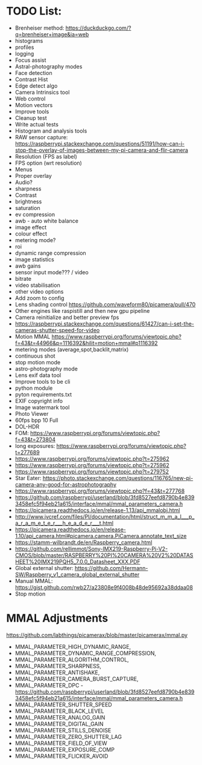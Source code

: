# TODO List:
  - Brenheiser method: https://duckduckgo.com/?q=brenheiser+image&ia=web
  - histograms
  - profiles
  - logging
  - Focus assist
  - Astral-photography modes
  - Face detection
  - Contrast Hist
  - Edge detect algo
  - Camera Intrinsics tool
  - Web control
  - Motion vectors
  - Improve tools
  - Cleanup test
  - Write actual tests
  - Histogram and analysis tools
  - RAW sensor capture: https://raspberrypi.stackexchange.com/questions/51191/how-can-i-stop-the-overlay-of-images-between-my-pi-camera-and-flir-camera
  - Resolution (FPS as label)
  - FPS option (wrt resolution)
  - Menus
  - Proper overlay
  - Audio?
  - sharpness
  - Contrast
  - brightness
  - saturation
  - ev compression
  - awb - auto white balance
  - image effect
  - colour effect
  - metering mode?
  - roi
  - dynamic range compression
  - image statistics
  - awb gains
  - sensor input mode??? / video
  - bitrate
  - video stabilisation
  - other video options
  - Add zoom to config
  - Lens shading control https://github.com/waveform80/picamera/pull/470
  - Other engines like raspistill and then new gpu pipeline
  - Camera reinitialize and better preview fps
  - https://raspberrypi.stackexchange.com/questions/61427/can-i-set-the-cameras-shutter-speed-for-video
  - Motion MMAL https://www.raspberrypi.org/forums/viewtopic.php?f=43&t=44966&p=1116392&hilit=motion+mmal#p1116392
  - metering modes (average,spot,backlit,matrix)
  - continuous shot
  - stop motion mode
  - astro-photography mode
  - Lens exif data tool
  - Improve tools to be cli
  - python module
  - pyton requirements.txt
  - EXIF copyright info
  - Image watermark tool
  - Photo Viewer
  - 60fps bpp 10 Full
  - DOL-HDR
  - FOM: https://www.raspberrypi.org/forums/viewtopic.php?f=43&t=273804
  - long exposures: https://www.raspberrypi.org/forums/viewtopic.php?t=277689
  - https://www.raspberrypi.org/forums/viewtopic.php?t=275962
  - https://www.raspberrypi.org/forums/viewtopic.php?t=275962
  - https://www.raspberrypi.org/forums/viewtopic.php?t=279752
  - Star Eater: https://photo.stackexchange.com/questions/116765/new-pi-camera-any-good-for-astrophotography
  - https://www.raspberrypi.org/forums/viewtopic.php?f=43&t=277768
  - https://github.com/raspberrypi/userland/blob/3fd8527eefd8790b4e8393458efc5f94eb21a615/interface/mmal/mmal_parameters_camera.h
  - https://picamera.readthedocs.io/en/release-1.13/api_mmalobj.html
  - http://www.jvcref.com/files/PI/documentation/html/struct_m_m_a_l___p_a_r_a_m_e_t_e_r___h_e_a_d_e_r___t.html
  - https://picamera.readthedocs.io/en/release-1.10/api_camera.html#picamera.camera.PiCamera.annotate_text_size
  - https://stamm-wilbrandt.de/en/Raspberry_camera.html
  - https://github.com/rellimmot/Sony-IMX219-Raspberry-Pi-V2-CMOS/blob/master/RASPBERRY%20PI%20CAMERA%20V2%20DATASHEET%20IMX219PQH5_7.0.0_Datasheet_XXX.PDF
  - Global external shutter: https://github.com/Hermann-SW/Raspberry_v1_camera_global_external_shutter
  - Manual MMAL: https://gist.github.com/rwb27/a23808e9f4008b48de95692a38ddaa08
  - Stop motion

# MMAL Adjustments
https://github.com/labthings/picamerax/blob/master/picamerax/mmal.py
- MMAL_PARAMETER_HIGH_DYNAMIC_RANGE,
- MMAL_PARAMETER_DYNAMIC_RANGE_COMPRESSION,
- MMAL_PARAMETER_ALGORITHM_CONTROL,
- MMAL_PARAMETER_SHARPNESS,
- MMAL_PARAMETER_ANTISHAKE,
- MMAL_PARAMETER_CAMERA_BURST_CAPTURE,
- MMAL_PARAMETER_DPC - https://github.com/raspberrypi/userland/blob/3fd8527eefd8790b4e8393458efc5f94eb21a615/interface/mmal/mmal_parameters_camera.h
- MMAL_PARAMETER_SHUTTER_SPEED
- MMAL_PARAMETER_BLACK_LEVEL
- MMAL_PARAMETER_ANALOG_GAIN
- MMAL_PARAMETER_DIGITAL_GAIN
- MMAL_PARAMETER_STILLS_DENOISE
- MMAL_PARAMETER_ZERO_SHUTTER_LAG
- MMAL_PARAMETER_FIELD_OF_VIEW
- MMAL_PARAMETER_EXPOSURE_COMP
- MMAL_PARAMETER_FLICKER_AVOID

